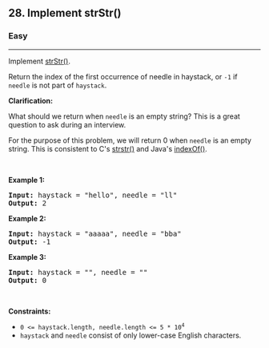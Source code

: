 <h2>28. Implement strStr()</h2><h3>Easy</h3><hr><div style="user-select: auto;"><p style="user-select: auto;">Implement <a href="http://www.cplusplus.com/reference/cstring/strstr/" target="_blank" style="user-select: auto;">strStr()</a>.</p>

<p style="user-select: auto;">Return the index of the first occurrence of needle in haystack, or <code style="user-select: auto;">-1</code> if <code style="user-select: auto;">needle</code> is not part of <code style="user-select: auto;">haystack</code>.</p>

<p style="user-select: auto;"><strong style="user-select: auto;">Clarification:</strong></p>

<p style="user-select: auto;">What should we return when <code style="user-select: auto;">needle</code> is an empty string? This is a great question to ask during an interview.</p>

<p style="user-select: auto;">For the purpose of this problem, we will return 0 when <code style="user-select: auto;">needle</code> is an empty string. This is consistent to C's&nbsp;<a href="http://www.cplusplus.com/reference/cstring/strstr/" target="_blank" style="user-select: auto;">strstr()</a> and Java's&nbsp;<a href="https://docs.oracle.com/javase/7/docs/api/java/lang/String.html#indexOf(java.lang.String)" target="_blank" style="user-select: auto;">indexOf()</a>.</p>

<p style="user-select: auto;">&nbsp;</p>
<p style="user-select: auto;"><strong style="user-select: auto;">Example 1:</strong></p>
<pre style="user-select: auto;"><strong style="user-select: auto;">Input:</strong> haystack = "hello", needle = "ll"
<strong style="user-select: auto;">Output:</strong> 2
</pre><p style="user-select: auto;"><strong style="user-select: auto;">Example 2:</strong></p>
<pre style="user-select: auto;"><strong style="user-select: auto;">Input:</strong> haystack = "aaaaa", needle = "bba"
<strong style="user-select: auto;">Output:</strong> -1
</pre><p style="user-select: auto;"><strong style="user-select: auto;">Example 3:</strong></p>
<pre style="user-select: auto;"><strong style="user-select: auto;">Input:</strong> haystack = "", needle = ""
<strong style="user-select: auto;">Output:</strong> 0
</pre>
<p style="user-select: auto;">&nbsp;</p>
<p style="user-select: auto;"><strong style="user-select: auto;">Constraints:</strong></p>

<ul style="user-select: auto;">
	<li style="user-select: auto;"><code style="user-select: auto;">0 &lt;= haystack.length, needle.length &lt;= 5 * 10<sup style="user-select: auto;">4</sup></code></li>
	<li style="user-select: auto;"><code style="user-select: auto;">haystack</code> and&nbsp;<code style="user-select: auto;">needle</code> consist of only lower-case English characters.</li>
</ul>
</div>